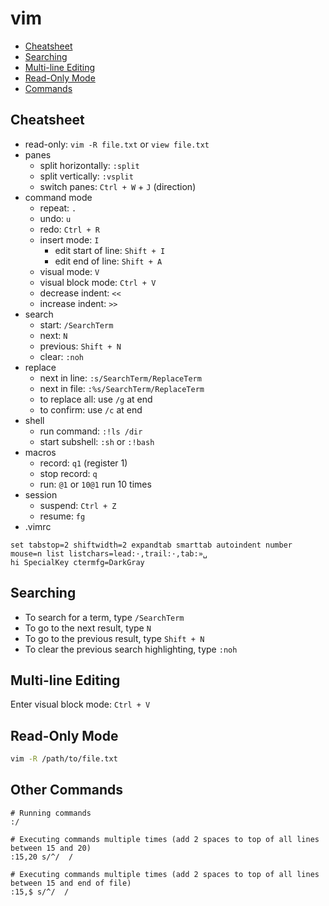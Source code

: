 # vim

- [Cheatsheet](#cheatsheet)
- [Searching](#searching)
- [Multi-line Editing](#multi-line-editing)
- [Read-Only Mode](#read-only-mode)
- [Commands](#commands)

## Cheatsheet

- read-only: `vim -R file.txt` or `view file.txt`
- panes
  - split horizontally: `:split`
  - split vertically: `:vsplit`
  - switch panes: `Ctrl + W` + `J` (direction)
- command mode
  - repeat: `.`
  - undo: `u`
  - redo: `Ctrl + R`
  - insert mode: `I`
    - edit start of line: `Shift + I`
    - edit end of line: `Shift + A`
  - visual mode: `V`
  - visual block mode: `Ctrl + V`
  - decrease indent: `<<`
  - increase indent: `>>`
- search
  - start: `/SearchTerm`
  - next: `N`
  - previous: `Shift + N`
  - clear: `:noh`
- replace
  - next in line: `:s/SearchTerm/ReplaceTerm`
  - next in file: `:%s/SearchTerm/ReplaceTerm`
  - to replace all: use `/g` at end
  - to confirm: use `/c` at end
- shell
  - run command: `:!ls /dir`
  - start subshell: `:sh` or `:!bash`
- macros
  - record: `q1` (register 1)
  - stop record: `q`
  - run: `@1` or `10@1` run 10 times
- session
  - suspend: `Ctrl + Z`
  - resume: `fg`
- .vimrc

```
set tabstop=2 shiftwidth=2 expandtab smarttab autoindent number mouse=n list listchars=lead:·,trail:·,tab:»␣
hi SpecialKey ctermfg=DarkGray
```

## Searching

- To search for a term, type `/SearchTerm`
- To go to the next result, type `N`
- To go to the previous result, type `Shift + N`
- To clear the previous search highlighting, type `:noh`

## Multi-line Editing

Enter visual block mode: `Ctrl + V`

## Read-Only Mode

```bash
vim -R /path/to/file.txt
```

## Other Commands

```
# Running commands
:/

# Executing commands multiple times (add 2 spaces to top of all lines between 15 and 20)
:15,20 s/^/  /

# Executing commands multiple times (add 2 spaces to top of all lines between 15 and end of file)
:15,$ s/^/  /
```
